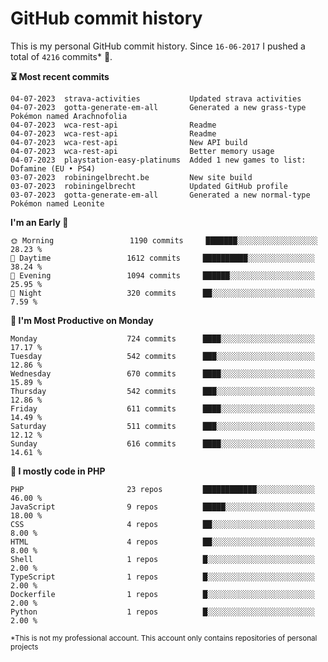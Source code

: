 # GitHub commit history
This is my personal GitHub commit history. Since <!--START_SECTION:first-commit-date-->`16-06-2017`<!--END_SECTION:first-commit-date--> I pushed a total of <!--START_SECTION:total-commit-count-->`4216`<!--END_SECTION:total-commit-count--> commits* 🎉.

<!--START_SECTION:most-recent-commits-->
**⏳ Most recent commits**
                                        
```text
04-07-2023  strava-activities           Updated strava activities
04-07-2023  gotta-generate-em-all       Generated a new grass-type Pokémon named Arachnofolia
04-07-2023  wca-rest-api                Readme
04-07-2023  wca-rest-api                Readme
04-07-2023  wca-rest-api                New API build
04-07-2023  wca-rest-api                Better memory usage
04-07-2023  playstation-easy-platinums  Added 1 new games to list: Dofamine (EU • PS4)
03-07-2023  robiningelbrecht.be         New site build
03-07-2023  robiningelbrecht            Updated GitHub profile
03-07-2023  gotta-generate-em-all       Generated a new normal-type Pokémon named Leonite
```
<!--END_SECTION:most-recent-commits-->  

<!--START_SECTION:commits-per-day-time-->
**I&#039;m an Early 🐤**

```text
🌞 Morning                 1190 commits     ███████░░░░░░░░░░░░░░░░░░   28.23 %
🌆 Daytime                 1612 commits     ██████████░░░░░░░░░░░░░░░   38.24 %
🌃 Evening                 1094 commits     ██████░░░░░░░░░░░░░░░░░░░   25.95 %
🌙 Night                   320 commits      ██░░░░░░░░░░░░░░░░░░░░░░░   7.59 %
```
<!--END_SECTION:commits-per-day-time-->  

<!--START_SECTION:commits-per-weekday-->
**📅 I&#039;m Most Productive on Monday**

```text
Monday                    724 commits      ████░░░░░░░░░░░░░░░░░░░░░   17.17 %
Tuesday                   542 commits      ███░░░░░░░░░░░░░░░░░░░░░░   12.86 %
Wednesday                 670 commits      ████░░░░░░░░░░░░░░░░░░░░░   15.89 %
Thursday                  542 commits      ███░░░░░░░░░░░░░░░░░░░░░░   12.86 %
Friday                    611 commits      ████░░░░░░░░░░░░░░░░░░░░░   14.49 %
Saturday                  511 commits      ███░░░░░░░░░░░░░░░░░░░░░░   12.12 %
Sunday                    616 commits      ████░░░░░░░░░░░░░░░░░░░░░   14.61 %
```
<!--END_SECTION:commits-per-weekday-->  

<!--START_SECTION:repos-per-language-->
**💬 I mostly code in PHP**

```text
PHP                       23 repos         ████████████░░░░░░░░░░░░░   46.00 %
JavaScript                9 repos          █████░░░░░░░░░░░░░░░░░░░░   18.00 %
CSS                       4 repos          ██░░░░░░░░░░░░░░░░░░░░░░░   8.00 %
HTML                      4 repos          ██░░░░░░░░░░░░░░░░░░░░░░░   8.00 %
Shell                     1 repos          █░░░░░░░░░░░░░░░░░░░░░░░░   2.00 %
TypeScript                1 repos          █░░░░░░░░░░░░░░░░░░░░░░░░   2.00 %
Dockerfile                1 repos          █░░░░░░░░░░░░░░░░░░░░░░░░   2.00 %
Python                    1 repos          █░░░░░░░░░░░░░░░░░░░░░░░░   2.00 %
```
<!--END_SECTION:repos-per-language-->  

<sub>*This is not my professional account. This account only contains repositories of personal projects</sub>
